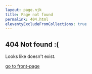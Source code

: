 ```yaml
---
layout: page.njk
title: Page not found
permalink: 404.html
eleventyExcludeFromCollections: true
---
```


## 404 Not found :(

Looks like <code><script>document.write(location.href);</script></code> doesn't exist.

[go to front-page](/)

